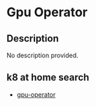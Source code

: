 # Gpu Operator

## Description

No description provided.

## k8 at home search

- [gpu-operator](https://nanne.dev/k8s-at-home-search/#/gpu-operator)

